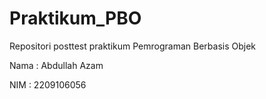 # Praktikum_PBO
Repositori posttest praktikum Pemrograman Berbasis Objek

Nama : Abdullah Azam

NIM  : 2209106056

